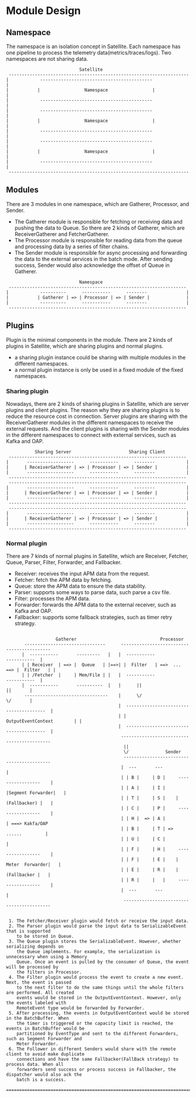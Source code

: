 # Module Design
## Namespace
The namespace is an isolation concept in Satellite. 
Each namespace has one pipeline to process the telemetry data(metrics/traces/logs). Two namespaces are not sharing data.

```
                            Satellite
 ---------------------------------------------------------------------
|            -------------------------------------------              |
|           |                 Namespace                 |             |
|            -------------------------------------------              |
|            -------------------------------------------              |
|           |                 Namespace                 |             |
|            -------------------------------------------              |
|            -------------------------------------------              |
|           |                 Namespace                 |             |
|            -------------------------------------------              |
 ---------------------------------------------------------------------
```
## Modules
There are 3 modules in one namespace, which are Gatherer, Processor, and Sender.

- The Gatherer module is responsible for fetching or receiving data and pushing the data to Queue. So there are 2 kinds of Gatherer, which are ReceiverGatherer and FetcherGatherer.
- The Processor module is responsible for reading data from the queue and processing data by a series of filter chains.
- The Sender module is responsible for async processing and forwarding the data to the external services in the batch mode. After sending success, Sender would also acknowledge the offset of Queue in Gatherer.

```
                            Namespace
 --------------------------------------------------------------------
|            ----------      -----------      --------               |
|           | Gatherer | => | Processor | => | Sender |              |                          
|            ----------      -----------      --------               |
 --------------------------------------------------------------------
```

## Plugins

Plugin is the minimal components in the module. There are 2 kinds of plugins in Satellite, which are sharing plugins and normal plugins.

- a sharing plugin instance could be sharing with multiple modules in the different namespaces.
- a normal plugin instance is only be used in a fixed module of the fixed namespaces.

### Sharing plugin
Nowadays, there are 2 kinds of sharing plugins in Satellite, which are server plugins and client plugins. The reason why they are sharing plugins is to reduce the resource cost in connection. Server plugins are sharing with the ReceiverGatherer modules in the different namespaces to receive the external requests. And the client plugins is sharing with the Sender modules in the different namespaces to connect with external services, such as Kafka and OAP.

```
           Sharing Server                      Sharing Client
 --------------------------------------------------------------------
|       ------------------      -----------      --------            |
|      | ReceiverGatherer | => | Processor | => | Sender |           |                          
|       ------------------      -----------      --------            |
 --------------------------------------------------------------------
 --------------------------------------------------------------------
|       ------------------      -----------      --------            |
|      | ReceiverGatherer | => | Processor | => | Sender |           |                          
|       ------------------      -----------      --------            |
 --------------------------------------------------------------------
 --------------------------------------------------------------------
|       ------------------      -----------      --------            |
|      | ReceiverGatherer | => | Processor | => | Sender |           |                          
|       ------------------      -----------      --------            |
 --------------------------------------------------------------------
```

### Normal plugin
There are 7 kinds of normal plugins in Satellite, which are Receiver, Fetcher, Queue, Parser, Filter, Forwarder, and Fallbacker.

- Receiver: receives the input APM data from the request.
- Fetcher: fetch the APM data by fetching.
- Queue: store the APM data to ensure the data stability.
- Parser: supports some ways to parse data, such parse a csv file.
- Filter: processes the APM data.
- Forwarder: forwards the APM data to the external receiver, such as Kafka and OAP.
- Fallbacker: supports some fallback strategies, such as timer retry strategy.

```

                   Gatherer                                Processor
       -------------------------------      -------------------------------------------
      |  -----------       ---------   |   |  -----------                 -----------  |
      | | Receiver  | ==> |  Queue   | |==>| |  Filter   | ==>  ...  ==> |  Filter   | |
      | | /Fetcher  |     | Mem/File | |   |  -----------                 -----------  |
      |  -----------       ----------  |   |      ||                          ||       |
       --------------------------------    |      \/	                      \/       |
                                           |  ---------------------------------------  |
                                           | |             OutputEventContext        | |
                                           |  ---------------------------------------  |
                                            -------------------------------------------     
                                             ||                                      
                                             \/              Sender                  
                                             ------------------------------------------
                                            |  ---       ---                           |
                                            | | B |     | D |     -----------------    |
                                            | | A |     | I |    |Segment Forwarder|   |
                                            | | T |     | S |    |    (Fallbacker) |   |
                                            | | C |     | P |     -----------------    |
                                            | | H |  => | A |                          | ===> Kakfa/OAP
                                            | | B |     | T | =>        ......         |
                                            | | U |     | C |                          |
                                            | | F |     | H |     -----------------    |
                                            | | F |     | E |    | Meter  Forwarder|   |
                                            | | E |     | R |    |     (Fallbacker |   |
                                            | | R |     |   |     -----------------    |
                                            |  ---       ---                           |
                                             ------------------------------------------


 1. The Fetcher/Receiver plugin would fetch or receive the input data.
 2. The Parser plugin would parse the input data to SerializableEvent that is supported
    to be stored in Queue.
 3. The Queue plugin stores the SerializableEvent. However, whether serializing depends on
    the Queue implements. For example, the serialization is unnecessary when using a Memory
    Queue. Once an event is pulled by the consumer of Queue, the event will be processed by
    the filters in Processor.
 4. The Filter plugin would process the event to create a new event. Next, the event is passed
    to the next filter to do the same things until the whole filters are performed. All created
    events would be stored in the OutputEventContext. However, only the events labeled with
    RemoteEvent type would be forwarded by Forwarder.
 5. After processing, the events in OutputEventContext would be stored in the BatchBuffer. When
    the timer is triggered or the capacity limit is reached, the events in BatchBuffer would be
    partitioned by EventType and sent to the different Forwarders, such as Segment Forwarder and
    Meter Forwarder.
 6. The Follower in different Senders would share with the remote client to avoid make duplicate
    connections and have the same Fallbacker(FallBack strategy) to process data. When all
    forwarders send success or process success in Fallbacker, the dispatcher would also ack the
    batch is a success.
 ============================================================================================
```